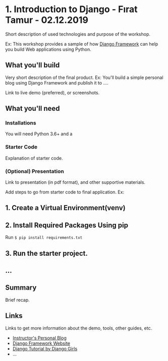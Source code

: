 # 1. Introduction to Django - Fırat Tamur - 02.12.2019

Short description of used technologies and purpose of the workshop.

Ex: This workshop provides a sample of how [Django Framework](https://www.djangoproject.com/) can help you build Web applications using Python. 

## What you'll build

Very short description of the final product.
Ex: You'll build a simple personal blog using Django Framework and publish it to ....

Link to live demo (preferred), or screenshots. 

## What you'll need

### Installations

You will need Python 3.6+ and a 

### Starter Code

Explanation of starter code.

### (Optional) Presentation
Link to presentation (in pdf format), and other supportive materials.

Add steps to go from starter code to final application.
Ex:

## 1. Create a Virtual Environment(venv)

## 2. Install Required Packages Using pip 

Run `$ pip install requirements.txt`

## 3. Run the starter project.

## ...



## Summary

Brief recap.

## Links

Links to get more information about the demo, tools, other guides, etc.

- [Instructor's Personal Blog](https://tamurfirat.pythonanywhere.com/)
- [Django Framework Website](https://www.djangoproject.com/)
- [Django Tutorial by Django Girls](https://tutorial.djangogirls.org/)
- ...